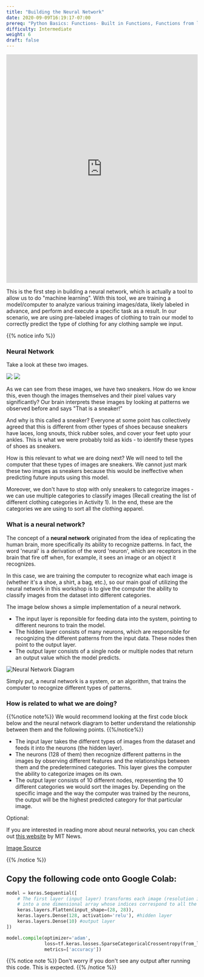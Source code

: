 ```yaml
---
title: "Building the Neural Network"
date: 2020-09-09T16:19:17-07:00
prereq: "Python Basics: Functions- Built in Functions, Functions from libraries; Data Types- Strings, Numbers, Reading from Console; Data Structures- Lists, Tuples, Sets"
difficulty: Intermediate
weight: 6
draft: false
---
```


<iframe width="100%" height="600px" src="https://www.youtube.com/embed/ttOhB-w8dt0" frameborder="0" allow="accelerometer; autoplay; encrypted-media; gyroscope; picture-in-picture" allowfullscreen></iframe>

This is the first step in building a neural network, which is actually a tool to allow us to do "machine learning". With this tool, we are training a model/computer to analyze various training images/data, likely labeled in advance, and perform and execute a specific task as a result. In our scenario, we are using pre-labeled images of clothing to train our model to correctly predict the type of clothing for any clothing sample we input.

{{% notice info %}}
### Neural Network

Take a look at these two images.

![](../media/NN_sneaker_ex1.png)
![](../media/NN_sneaker_ex2.png)

As we can see from these images, we have two sneakers. How do we know this, even though the images themselves and their pixel values vary significantly? Our brain interprets these images by looking at patterns we observed before and says "That is a sneaker!"

And why is this called a sneaker? Everyone at some point has collectively agreed that this is different from other types of shoes because sneakers have laces, long snouts, thick rubber soles, and cover your feet upto your ankles. This is what we were probably told as kids - to identify these types of shoes as sneakers.

How is this relevant to what we are doing next? We will need to tell the computer that these types of images are sneakers. We cannot just mark these two images as sneakers because this would be ineffective when predicting future inputs using this model. 

Moreover, we don't have to stop with only sneakers to categorize images - we can use multiple categories to classify images (Recall creating the list of different clothing categories in Activity 1). In the end, these are the categories we are using to sort all the clothing apparel.

### What is a neural network?

The concept of a **neural network** originated from the idea of replicating the human brain, more specifically its ability to recognize patterns. In fact, the word 'neural' is a derivation of the word 'neuron', which are receptors in the brain that fire off when, for example, it sees an image or an object it recognizes.

In this case, we are training the computer to recognize what each image is (whether it's a shoe, a shirt, a bag, etc.), so our main goal of utilizing the neural network in this workshop is to give the computer the ability to classify images from the dataset into different categories.

The image below shows a simple implementation of a neural network.

- The input layer is reponsible for feeding data into the system, pointing to different neurons to train the model.
- The hidden layer consists of many neurons, which are responsible for recognizing the different patterns from the input data. These nodes then point to the output layer.
- The output layer consists of a single node or multiple nodes that return an output value which the model predicts.

![Neural Network Diagram](../media/neural_network.png)

Simply put, a neural network is a system, or an algorithm, that trains the computer to recognize different types of patterns. 

### How is related to what we are doing?

{{%notice note%}}
We would recommend looking at the first code block below and the neural network diagram to better understand the relationship between them and the following points.
{{%/notice%}}

- The input layer takes the different types of images from the dataset and feeds it into the neurons (the hidden layer).
- The neurons (128 of them) then recognize different patterns in the images by observing different features and the relationships between them and the predetermined categories. This layer gives the computer the ability to categorize images on its own.
- The output layer consists of 10 different nodes, representing the 10 different categories we would sort the images by. Depending on the specific image and the way the computer was trained by the neurons, the output will be the highest predicted category for that particular image.

Optional:

If you are interested in reading more about neural networks, you can check out <a href="https://news.mit.edu/2017/explained-neural-networks-deep-learning-0414" target="_blank">this website</a> by MIT News.
 
<a href="https://en.wikipedia.org/wiki/Neural_network#/media/File:Neural_network_example.svg" target="_blank">Image Source</a>

{{% /notice %}}

## Copy the following code onto Google Colab:

```python
model = keras.Sequential([ 
    # The first layer (input layer) transforms each image (resolution is 28 x 28 pixels) 
    # into a one dimensional array whose indices correspond to all the pixels in the image.
    keras.layers.Flatten(input_shape=(28, 28)), 
    keras.layers.Dense(128, activation='relu'), #hidden layer
    keras.layers.Dense(10) #output layer
])
```

```python
model.compile(optimizer='adam',
              loss=tf.keras.losses.SparseCategoricalCrossentropy(from_logits=True),
              metrics=['accuracy'])
```

{{% notice note %}}
Don't worry if you don't see any output after running this code. This is expected.
{{% /notice %}}